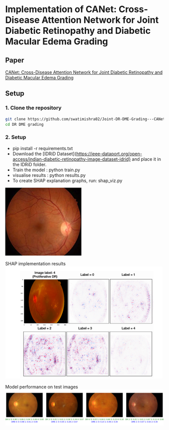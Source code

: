 # Implementation of CANet: Cross-Disease Attention Network for Joint Diabetic Retinopathy and Diabetic Macular Edema Grading

## Paper
[CANet: Cross-Disease Attention Network for Joint Diabetic Retinopathy and Diabetic Macular Edema Grading](https://pubmed.ncbi.nlm.nih.gov/31714219/)

## Setup

### 1. Clone the repository
```bash
git clone https://github.com/swatimishra02/Joint-DR-DME-Grading---CANet-Implementation
cd DR DME grading
```
### 2. Setup
- pip install -r requirements.txt
- Download the [IDRiD Dataset]{https://ieee-dataport.org/open-access/indian-diabetic-retinopathy-image-dataset-idrid} and place it in the IDRiD folder.
- Train the model : python train.py
- visualise results : python results.py
- To create SHAP explanation graphs, run: shap_viz.py
  
![Fundus Image](images/retinal_fundus.png "This is a sample image")

SHAP implementation results
<img src="images/shap_results.png" alt="SHAP Results" width="500">

Model performance on test images
![Test Image](images/test_grading.png "This is a sample image")
